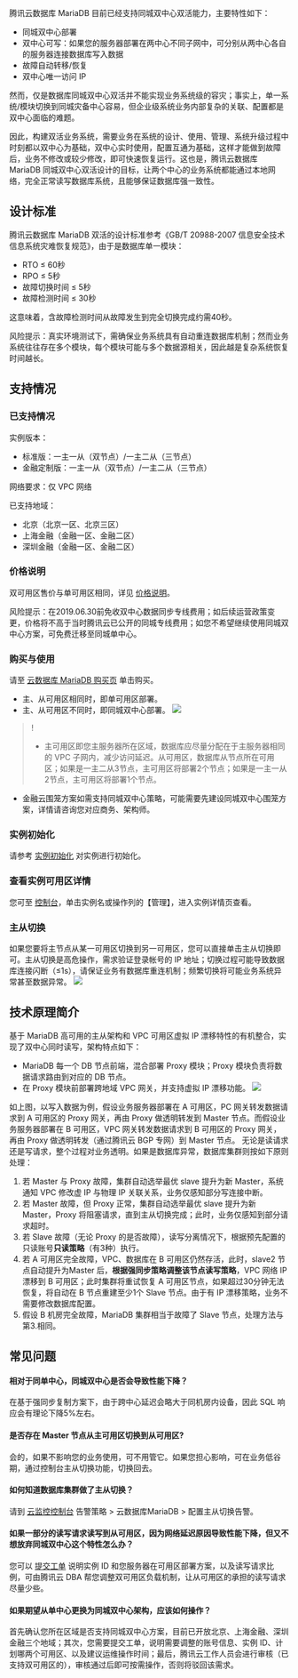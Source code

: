 腾讯云数据库 MariaDB 目前已经支持同城双中心双活能力，主要特性如下：
- 同城双中心部署
- 双中心可写：如果您的服务器部署在两中心不同子网中，可分别从两中心各自的服务器连接数据库写入数据
- 故障自动转移/恢复
- 双中心唯一访问 IP

然而，仅是数据库同城双中心双活并不能实现业务系统级的容灾；事实上，单一系统/模块切换到同城灾备中心容易，但企业级系统业务内部复杂的关联、配置都是双中心面临的难题。

因此，构建双活业务系统，需要业务在系统的设计、使用、管理、系统升级过程中时刻都以双中心为基础，双中心实时使用，配置互通为基础，这样才能做到故障后，业务不修改或较少修改，即可快速恢复运行。这也是，腾讯云数据库 MariaDB 同城双中心双活设计的目标，让两个中心的业务系统都能通过本地网络，完全正常读写数据库系统，且能够保证数据库强一致性。

## 设计标准
腾讯云数据库 MariaDB 双活的设计标准参考《GB/T 20988-2007 信息安全技术 信息系统灾难恢复规范》，由于是数据库单一模块：
- RTO ≤ 60秒
- RPO ≤ 5秒
- 故障切换时间 ≤ 5秒
- 故障检测时间 ≤ 30秒

这意味着，含故障检测时间从故障发生到完全切换完成约需40秒。

风险提示：真实环境测试下，需确保业务系统具有自动重连数据库机制；然而业务系统往往存在多个模块，每个模块可能与多个数据源相关，因此越是复杂系统恢复时间越长。


## 支持情况
### 已支持情况
实例版本：
- 标准版：一主一从（双节点）/一主二从（三节点）
- 金融定制版：一主一从（双节点）/一主二从（三节点）

网络要求：仅 VPC 网络

已支持地域：
- 北京（北京一区、北京三区）
- 上海金融（金融一区、金融二区）
- 深圳金融（金融一区、金融二区）

### 价格说明
双可用区售价与单可用区相同，详见 [价格说明]( https://cloud.tencent.com/document/product/237/2034)。

风险提示：在2019.06.30前免收双中心数据同步专线费用；如后续运营政策变更，价格将不高于当时腾讯云已公开的同城专线费用；如您不希望继续使用同城双中心方案，可免费迁移至同城单中心。

### 购买与使用
请至 [云数据库 MariaDB 购买页](https://console.cloud.tencent.com/mariadb/buy) 单击购买。
- 主、从可用区相同时，即单可用区部署。
- 主、从可用区不同时，即同城双中心部署。
![](https://main.qcloudimg.com/raw/99ed1d3ddfe058379e03b5e45d58e80f.png)

>!
>- 主可用区即您主服务器所在区域，数据库应尽量分配在于主服务器相同的 VPC 子网内，减少访问延迟。从可用区，数据库从节点所在可用区；如果是一主二从3节点，主可用区将部署2个节点；如果是一主一从2节点，主可用区将部署1个节点。
- 金融云围笼方案如需支持同城双中心策略，可能需要先建设同城双中心围笼方案，详情请咨询您对应商务、架构师。


### 实例初始化
请参考 [实例初始化]( https://cloud.tencent.com/document/product/237/7055) 对实例进行初始化。

### 查看实例可用区详情
您可至 [控制台](https://console.cloud.tencent.com/mariadb)，单击实例名或操作列的【管理】，进入实例详情页查看。

### 主从切换
如果您要将主节点从某一可用区切换到另一可用区，您可以直接单击主从切换即可。主从切换是高危操作，需求验证登录帐号的 IP 地址；切换过程可能导致数据库连接闪断（≤1s），请保证业务有数据库重连机制；频繁切换将可能业务系统异常甚至数据异常。
![](https://main.qcloudimg.com/raw/5a644ca69286d9b5494c8a1d082d1a20.png)

## 技术原理简介
基于 MariaDB 高可用的主从架构和 VPC 可用区虚拟 IP 漂移特性的有机整合，实现了双中心同时读写，架构特点如下：
- MariaDB 每一个 DB 节点前端，混合部署 Proxy 模块；Proxy 模块负责将数据请求路由到对应的 DB 节点。
- 在 Proxy 模块前部署跨地域 VPC 网关，并支持虚拟 IP 漂移功能。
![](https://main.qcloudimg.com/raw/a714b045d40ad44223f03e5d5fede0fd.png)

如上图，以写入数据为例，假设业务服务器部署在 A 可用区，PC 网关转发数据请求到 A 可用区的 Proxy 网关，再由 Proxy 做透明转发到 Master 节点。而假设业务服务器部署在 B 可用区，VPC 网关转发数据请求到 B 可用区的 Proxy 网关，再由 Proxy 做透明转发（通过腾讯云 BGP 专网）到 Master 节点。
无论是读请求还是写请求，整个过程对业务透明。如果是数据库异常，数据库集群则按如下原则处理：
1. 若 Master 与 Proxy 故障，集群自动选举最优 slave 提升为新 Master，系统通知 VPC 修改虚 IP 与物理 IP 关联关系，业务仅感知部分写连接中断。
2. 若 Master 故障，但 Proxy 正常，集群自动选举最优 slave 提升为新 Master，Proxy 将阻塞请求，直到主从切换完成；此时，业务仅感知到部分请求超时。
3. 若 Slave 故障（无论 Proxy 的是否故障），读写分离情况下，根据预先配置的只读账号**只读策略**（有3种）执行。
4. 若 A 可用区完全故障，VPC、数据库在 B 可用区仍然存活，此时，slave2 节点自动提升为Master 后，**根据强同步策略调整该节点读写策略**，VPC 网络 IP 漂移到 B 可用区；此时集群将重试恢复 A 可用区节点，如果超过30分钟无法恢复，将自动在 B 节点重建至少1个 Slave 节点。由于有 IP 漂移策略，业务不需要修改数据库配置。
5. 假设 B 机房完全故障，MariaDB 集群相当于故障了 Slave 节点，处理方法与第3.相同。

## 常见问题
#### 相对于同单中心，同城双中心是否会导致性能下降？
在基于强同步复制方案下，由于跨中心延迟会略大于同机房内设备，因此 SQL 响应会有理论下降5%左右。

#### 是否存在 Master 节点从主可用区切换到从可用区?
会的，如果不影响您的业务使用，可不用管它。如果您担心影响，可在业务低谷期，通过控制台主从切换功能，切换回去。

#### 如何知道数据库集群做了主从切换？
请到 [云监控控制台](https://console.cloud.tencent.com/monitor/policylist) 告警策略 > 云数据库MariaDB > 配置主从切换告警。

#### 如果一部分的读写请求读写到从可用区，因为网络延迟原因导致性能下降，但又不想放弃同城双中心这个特性怎么办？
您可以 [提交工单](https://console.cloud.tencent.com/workorder/category) 说明实例 ID 和您服务器在可用区部署方案，以及读写请求比例，可由腾讯云 DBA 帮您调整双可用区负载机制，让从可用区的承担的读写请求尽量少些。

#### 如果期望从单中心更换为同城双中心架构，应该如何操作？
首先确认您所在区域是否支持同城双中心方案，目前已开放北京、上海金融、深圳金融三个地域；其次，您需要提交工单，说明需要调整的账号信息、实例 ID、计划哪两个可用区、以及建议运维操作时间；最后，腾讯云工作人员会进行审核（已支持双可用区的），审核通过后即可按需操作，否则将驳回该需求。

